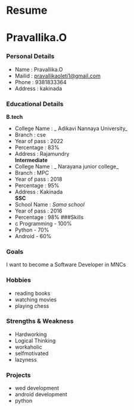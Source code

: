 # Resume
# Pravallika.O
### Personal Details
- Name : Pravallika.O <br>
- Mailid : pravallikaoleti1@gmail.com <br>
- Phone : 9381833364 <br>
- Address : kakinada <br>
### Educational Details
**B.tech**
- College Name : _ Adikavi Nannaya University_ <br>
- Branch : cse<br>
- Year of pass : 2022 <br>
- Percentage : 83% <br>
- Address : Rajamundry <br>
**Intermediate** 
- College Name : _ Narayana junior college_ <br>
- Branch : MPC <br>
- Year of pass : 2018 <br>
- Percentage : 95% <br>
- Address : Kakinada <br>
**SSC**
- School Name : _Sama school_<br>
- Year of pass : 2016
- Percentage : 98%
###Skills
- c Programming - 100%
- Python - 70%
- Android - 60%
### **Goals**
I want to become a Software Developer in MNCs
### Hobbies
- reading books
- watching movies
- playing chess
### Strengths & Weakness
- Hardworking
- Logical Thinking
- workaholic
- selfmotivated
- lazyness
### Projects
- wed development
- android development
- python
